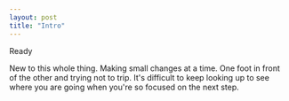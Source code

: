 ```yaml
---
layout: post
title: "Intro"
---
```



Ready

New to this whole thing. Making small changes at a time. One foot in front of the other and trying not to trip. It's difficult to keep looking up to see where you are going when you're so focused on the next step.
